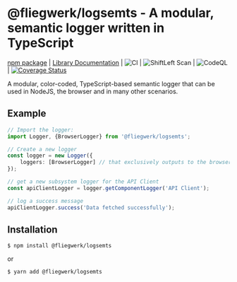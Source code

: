 # @fliegwerk/logsemts - A modular, semantic logger written in TypeScript

[npm package](https://npmjs.com/package/@fliegwerk/logsemts)
| [Library Documentation](https://fliegwerk.github.io/logsemts)
| ![CI](https://github.com/fliegwerk/logsemts/workflows/CI/badge.svg)
| ![ShiftLeft Scan](https://github.com/fliegwerk/logsemts/workflows/ShiftLeft%20Scan/badge.svg)
| ![CodeQL](https://github.com/fliegwerk/logsemts/workflows/CodeQL/badge.svg)
| [![Coverage Status](https://coveralls.io/repos/github/fliegwerk/logsemts/badge.svg?branch=master)](https://coveralls.io/github/fliegwerk/logsemts?branch=master)

A modular, color-coded, TypeScript-based semantic logger that can be used in NodeJS, the browser and in many other scenarios.

## Example

```ts
// Import the logger:
import Logger, {BrowserLogger} from '@fliegwerk/logsemts';

// Create a new logger
const logger = new Logger({
    loggers: [BrowserLogger] // that exclusively outputs to the browser dev tools
});

// get a new subsystem logger for the API Client
const apiClientLogger = logger.getComponentLogger('API Client'); 

// log a success message 
apiClientLogger.success('Data fetched successfully');
```

## Installation
```shell script
$ npm install @fliegwerk/logsemts
```

or

```shell script
$ yarn add @fliegwerk/logsemts
```
